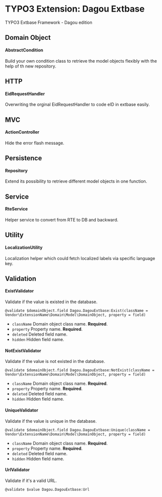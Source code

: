 # TYPO3 Extension: Dagou Extbase
TYPO3 Extbase Framework - Dagou edition

## Domain Object
#### AbstractCondition
Build your own condition class to retrieve the model objects flexibly with the help of th new repository.

## HTTP
#### EidRequestHandler
Overwriting the orginal EidRequestHandler to code eID in extbase easily.

## MVC
#### ActionController
Hide the error flash message.

## Persistence
#### Repository
Extend its possibility to retrieve different model objects in one function.

## Service
#### RteService
Helper service to convert from RTE to DB and backward.

## Utility
#### LocalizationUtility
Localization helper which could fetch localized labels via specific language key.

## Validation
#### ExistValidator
Validate if the value is existed in the database.

    @validate $domainObject.field Dagou.DagouExtbase:Exist(className = Vendor\ExtensionName\Domain\Model\DomainObject, property = field)
    
- `className` Domain object class name. **Required**.
- `property` Property name. **Required**.
- `deleted` Deleted field name.
- `hidden` Hidden field name.

#### NotExistValidator
Validate if the value is not existed in the database.

    @validate $domainObject.field Dagou.DagouExtbase:NotExist(className = Vendor\ExtensionName\Domain\Model\DomainObject, property = field)
    
- `className` Domain object class name. **Required**.
- `property` Property name. **Required**.
- `deleted` Deleted field name.
- `hidden` Hidden field name.

#### UniqueValidator
Validate if the value is unique in the database.

    @validate $domainObject.field Dagou.DagouExtbase:Unique(className = Vendor\ExtensionName\Domain\Model\DomainObject, property = field)
    
- `className` Domain object class name. **Required**.
- `property` Property name. **Required**.
- `deleted` Deleted field name.
- `hidden` Hidden field name.

#### UrlValidator
Validate if it's a valid URL.

    @validate $value Dagou.DagouExtbase:Url